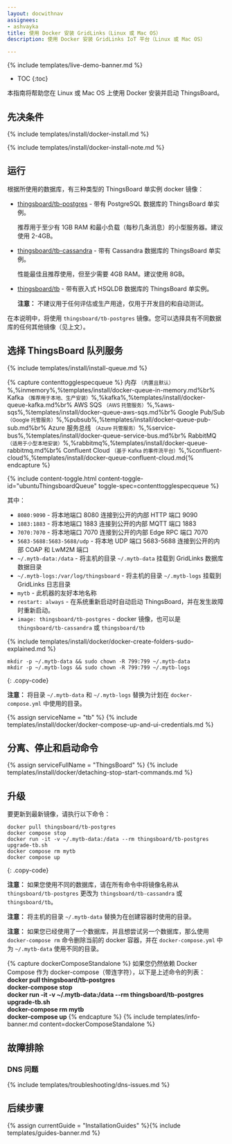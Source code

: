 ```yaml
---
layout: docwithnav
assignees:
- ashvayka
title: 使用 Docker 安装 GridLinks（Linux 或 Mac OS）
description: 使用 Docker 安装 GridLinks IoT 平台（Linux 或 Mac OS）

---
```


{% include templates/live-demo-banner.md %}

* TOC
{:toc}

本指南将帮助您在 Linux 或 Mac OS 上使用 Docker 安装并启动 ThingsBoard。


## 先决条件

{% include templates/install/docker-install.md %}

{% include templates/install/docker-install-note.md %}

## 运行

根据所使用的数据库，有三种类型的 ThingsBoard 单实例 docker 镜像：

* [thingsboard/tb-postgres](https://hub.docker.com/r/thingsboard/tb-postgres/) - 带有 PostgreSQL 数据库的 ThingsBoard 单实例。

    推荐用于至少有 1GB RAM 和最小负载（每秒几条消息）的小型服务器。建议使用 2-4GB。
* [thingsboard/tb-cassandra](https://hub.docker.com/r/thingsboard/tb-cassandra/) - 带有 Cassandra 数据库的 ThingsBoard 单实例。

    性能最佳且推荐使用，但至少需要 4GB RAM。建议使用 8GB。
* [thingsboard/tb](https://hub.docker.com/r/thingsboard/tb/) - 带有嵌入式 HSQLDB 数据库的 ThingsBoard 单实例。

    **注意：** 不建议用于任何评估或生产用途，仅用于开发目的和自动测试。

在本说明中，将使用 `thingsboard/tb-postgres` 镜像。您可以选择具有不同数据库的任何其他镜像（见上文）。

## 选择 ThingsBoard 队列服务

{% include templates/install/install-queue.md %}

{% capture contenttogglespecqueue %}
内存 <small>（内置且默认）</small>%,%inmemory%,%templates/install/docker-queue-in-memory.md%br%
Kafka <small>（推荐用于本地、生产安装）</small>%,%kafka%,%templates/install/docker-queue-kafka.md%br%
AWS SQS <small>（AWS 托管服务）</small>%,%aws-sqs%,%templates/install/docker-queue-aws-sqs.md%br%
Google Pub/Sub <small>（Google 托管服务）</small>%,%pubsub%,%templates/install/docker-queue-pub-sub.md%br%
Azure 服务总线 <small>（Azure 托管服务）</small>%,%service-bus%,%templates/install/docker-queue-service-bus.md%br%
RabbitMQ <small>（适用于小型本地安装）</small>%,%rabbitmq%,%templates/install/docker-queue-rabbitmq.md%br%
Confluent Cloud <small>（基于 Kafka 的事件流平台）</small>%,%confluent-cloud%,%templates/install/docker-queue-confluent-cloud.md{% endcapture %}

{% include content-toggle.html content-toggle-id="ubuntuThingsboardQueue" toggle-spec=contenttogglespecqueue %} 

其中：

- `8080:9090`            - 将本地端口 8080 连接到公开的内部 HTTP 端口 9090
- `1883:1883`            - 将本地端口 1883 连接到公开的内部 MQTT 端口 1883
- `7070:7070`            - 将本地端口 7070 连接到公开的内部 Edge RPC 端口 7070
- `5683-5688:5683-5688/udp`            - 将本地 UDP 端口 5683-5688 连接到公开的内部 COAP 和 LwM2M 端口
- `~/.mytb-data:/data`   - 将主机的目录 `~/.mytb-data` 挂载到 GridLinks 数据库数据目录
- `~/.mytb-logs:/var/log/thingsboard`   - 将主机的目录 `~/.mytb-logs` 挂载到 GridLinks 日志目录
- `mytb`             - 此机器的友好本地名称
- `restart: always`        - 在系统重新启动时自动启动 ThingsBoard，并在发生故障时重新启动。
- `image: thingsboard/tb-postgres`          - docker 镜像，也可以是 `thingsboard/tb-cassandra` 或 `thingsboard/tb`

{% include templates/install/docker/docker-create-folders-sudo-explained.md %}

```
mkdir -p ~/.mytb-data && sudo chown -R 799:799 ~/.mytb-data
mkdir -p ~/.mytb-logs && sudo chown -R 799:799 ~/.mytb-logs
```
{: .copy-code}

**注意：** 将目录 `~/.mytb-data` 和 `~/.mytb-logs` 替换为计划在 `docker-compose.yml` 中使用的目录。

{% assign serviceName = "tb" %}
{% include templates/install/docker/docker-compose-up-and-ui-credentials.md %}

## 分离、停止和启动命令

{% assign serviceFullName = "ThingsBoard" %}
{% include templates/install/docker/detaching-stop-start-commands.md %}

## 升级

要更新到最新镜像，请执行以下命令：

```
docker pull thingsboard/tb-postgres
docker compose stop
docker run -it -v ~/.mytb-data:/data --rm thingsboard/tb-postgres upgrade-tb.sh
docker compose rm mytb
docker compose up
```
{: .copy-code}

**注意：** 如果您使用不同的数据库，请在所有命令中将镜像名称从 `thingsboard/tb-postgres` 更改为 `thingsboard/tb-cassandra` 或 `thingsboard/tb`。

**注意：** 将主机的目录 `~/.mytb-data` 替换为在创建容器时使用的目录。

**注意：** 如果您已经使用了一个数据库，并且想尝试另一个数据库，那么使用 `docker-compose rm` 命令删除当前的 docker 容器，并在 `docker-compose.yml` 中为 `~/.mytb-data` 使用不同的目录。

{% capture dockerComposeStandalone %}
如果您仍然依赖 Docker Compose 作为 docker-compose（带连字符），以下是上述命令的列表：
<br>**docker pull thingsboard/tb-postgres**
<br>**docker-compose stop**
<br>**docker run -it -v ~/.mytb-data:/data --rm thingsboard/tb-postgres upgrade-tb.sh**
<br>**docker-compose rm mytb**
<br>**docker-compose up**
{% endcapture %}
{% include templates/info-banner.md content=dockerComposeStandalone %}

## 故障排除

### DNS 问题

{% include templates/troubleshooting/dns-issues.md %}

## 后续步骤

{% assign currentGuide = "InstallationGuides" %}{% include templates/guides-banner.md %}
